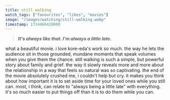 ```yaml
---
title: still walking
watch_tags: ["favourites", "likes", "movies"]
image: "/images/watching/still-walking.webp"
timestamp: 1734460428000
---
```

> ***It's always like that. I'm always a little late.***

what a beautiful movie. i love kore-eda's work so much. the way he lets the audience sit in those grounded, mundane moments that speak volumes when you give them the chance. still walking is such a simple, but powerful story about family and grief. the way it slowly reveals more and more about the relationship in a way that feels so natural was so captivating. the end of the movie absolutely crushed me, i couldn't help but cry. it makes you think about how important it is to set aside time for your loved ones while you still can. most, i think, can relate to "always being a little late" with everything. it's so much easier to put things off than it is to do them while you can.
